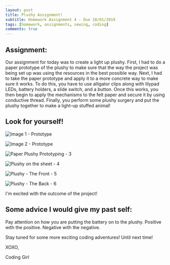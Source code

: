 ```yaml
---
layout: post
title: Plushy Assignment!  
subtitle: Homework Assignment 4 - Due 10/01/2019
tags: [homework, assignments, sewing, coding]
comments: true
---
```


## Assignment: 
Our assignment for today was to create a light up plushy. First, I had to do a paper prototype of the plushy to make sure that the way the project was being set up was using the resources in the best possible way. Next, I had to take the paper prototype and apply it to a more concrete way to make sure it works. To do this, you have to use alligator clips along with lilypad LEDs, battery holders, a slide switch, and a button. Once this works, you then begin to apply the mechanisms to the felt paper and secure it by using conductive thread. Finally, you perform some plushy surgery and put the plushy together to make a light-up stuffed animal!

## Look for yourself!

![Image 1 - Prototype](https://nicollemac17.github.io/img/IMG-2415.JPG)

![Image 2 - Prototype](https://nicollemac17.github.io/img/IMG-2416.JPG)

![Paper Plushy Prototyping - 3](https://nicollemac17.github.io/img/IMG-2417.JPG)

![Plushy on the sheet - 4](https://nicollemac17.github.io/img/IMG-2418.JPG)

![Plushy - The Front - 5](https://nicollemac17.github.io/img/IMG-2422.JPG)

![Plushy - The Back - 6](https://nicollemac17.github.io/img/IMG-2422.JPG)

I'm excited with the outcome of the project! 

## Some advice I would give my past self:
Pay attention on how you are putting the battery on to the plushy. Positive with the positive. Negative with the negative.

Stay tuned for some more exciting coding adventures! Until next time! 

XOXO, 

Coding Girl


